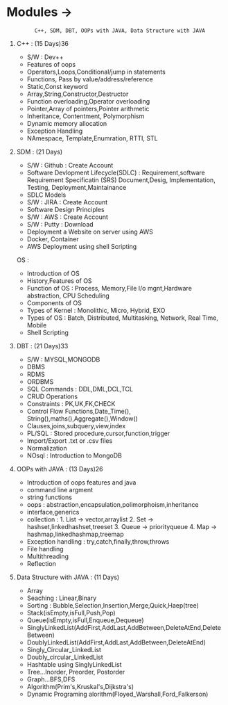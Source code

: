 
# Modules -> 
             C++, SDM, DBT, OOPs with JAVA, Data Structure with JAVA 

1) C++ : (15 Days)36
    - S/W : Dev++
    - Features of oops
    - Operators,Loops,Conditional/jump in statements
    - Functions, Pass by value/address/reference
    - Static,Const keyword
    - Array,String,Constructor,Destructor
    - Function overloading,Operator overloading
    - Pointer,Array of pointers,Pointer arithmetic
    - Inheritance, Contentment, Polymorphism
    - Dynamic memory allocation
    - Exception Handling
    - NAmespace, Template,Enumration, RTTI, STL

  2) SDM :  (21 Days)
      - S/W : Github : Create Account
      - Software Devlopment Lifecycle(SDLC) : Requirement,software Requirement Specificatin (SRS) Document,Desig, Implementation, Testing, Deployment,Maintainance
      - SDLC Models
      - S/W : JIRA : Create Account
      - Software Design Principles
      - S/W : AWS : Create Account
      - S/W : Putty : Download
      - Deployment a Website on server using AWS
      - Docker, Container
      - AWS Deployment using shell Scripting
       
     OS :
      - Introduction of OS
      - History,Features of OS
      - Function of OS : Process, Memory,File I/o mgnt,Hardware abstraction, CPU Scheduling
      - Components of OS
      - Types of Kernel : Monolithic, Micro, Hybrid, EXO
      - Types of OS : Batch, Distributed, Multitasking, Network, Real Time, Mobile
      - Shell Scripting
   

  4) DBT :   (21 Days)33
     - S/W : MYSQL,MONGODB
     - DBMS
     - RDMS
     - ORDBMS
     - SQL Commands : DDL,DML,DCL,TCL
     - CRUD Operations
     - Constraints : PK,UK,FK,CHECK
     - Control Flow Functions,Date_Time(), String(),maths(),Aggregate(),Window() 
     - Clauses,joins,subquery,view,index
     - PL/SQL : Stored procedure,cursor,function,trigger
     - Import/Export .txt or .csv files
     - Normalization
     - NOsql : Introduction to MongoDB
  
  5) OOPs with JAVA :  (13 Days)26
     - Introduction of oops features and java
     - command line argment
     - string functions
     - oops : abstraction,encapsulation,polimorphoism,inheritance
     - interface,generics
     - collection : 1. List -> vector,arraylist
                    2. Set  -> hashset,linkedhashset,treeset
                    3. Queue -> priorityqueue
                    4. Map -> hashmap,linkedhashmap,treemap
     - Exception handling : try,catch,finally,throw,throws
     - File handling
     - Multithreading
     - Reflection
     
  6) Data Structure with JAVA : (11 Days)
     - Array
     - Seaching  : Linear,Binary
     - Sorting   : Bubble,Selection,Insertion,Merge,Quick,Haep(tree)
     - Stack(isEmpty,isFull,Push,Pop)
     - Queue(isEmpty,isFull,Enqueue,Dequeue)
     - SinglyLinkedList(AddFirst,AddLast,AddBetween,DeleteAtEnd,DeleteBetween)
     - DoublyLinkedList(AddFirst,AddLast,AddBetween,DeleteAtEnd)
     - Singly_Circular_LinkedList 
     - Doubly_circular_LinkedList
     - Hashtable using SinglyLinkedList
     - Tree...Inorder, Preorder, Postorder
     - Graph...BFS,DFS
     - Algorithm(Prim's,Kruskal's,Dijkstra's)
     - Dynamic Programing alorithm(Floyed_Warshall,Ford_Falkerson)
     
